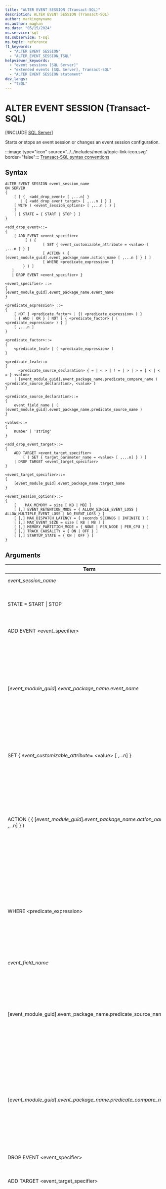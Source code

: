 ```yaml
---
title: "ALTER EVENT SESSION (Transact-SQL)"
description: ALTER EVENT SESSION (Transact-SQL)
author: markingmyname
ms.author: maghan
ms.date: "05/15/2024"
ms.service: sql
ms.subservice: t-sql
ms.topic: reference
f1_keywords:
  - "ALTER EVENT SESSION"
  - "ALTER_EVENT_SESSION_TSQL"
helpviewer_keywords:
  - "event sessions [SQL Server]"
  - "extended events [SQL Server], Transact-SQL"
  - "ALTER EVENT SESSION statement"
dev_langs:
  - "TSQL"
---
```

# ALTER EVENT SESSION (Transact-SQL)
[!INCLUDE [SQL Server](../../includes/applies-to-version/sql-asdbmi.md)]

  Starts or stops an event session or changes an event session configuration.  
  
 :::image type="icon" source="../../includes/media/topic-link-icon.svg" border="false"::: [Transact-SQL syntax conventions](../../t-sql/language-elements/transact-sql-syntax-conventions-transact-sql.md)  
  
## Syntax  
  
```syntaxsql
ALTER EVENT SESSION event_session_name  
ON SERVER  
{  
    [ [ {  <add_drop_event> [ ,...n] }     
       | { <add_drop_event_target> [ ,...n ] } ]   
    [ WITH ( <event_session_options> [ ,...n ] ) ]  
    ]  
    | [ STATE = { START | STOP } ]  
}  
  
<add_drop_event>::=  
{  
    [ ADD EVENT <event_specifier>   
         [ ( {   
                 [ SET { event_customizable_attribute = <value> [ ,...n ] } ]  
                 [ ACTION ( { [event_module_guid].event_package_name.action_name [ ,...n ] } ) ]  
                 [ WHERE <predicate_expression> ]  
        } ) ]  
   ]   
   | DROP EVENT <event_specifier> }  
  
<event_specifier> ::=  
{  
[event_module_guid].event_package_name.event_name  
}  
  
<predicate_expression> ::=   
{  
    [ NOT ] <predicate_factor> | {( <predicate_expression> ) }   
    [ { AND | OR } [ NOT ] { <predicate_factor> | ( <predicate_expression> ) } ]   
    [ ,...n ]  
}  
  
<predicate_factor>::=   
{  
    <predicate_leaf> | ( <predicate_expression> )  
}  
  
<predicate_leaf>::=  
{  
      <predicate_source_declaration> { = | < > | ! = | > | > = | < | < = } <value>   
    | [event_module_guid].event_package_name.predicate_compare_name ( <predicate_source_declaration>, <value> )   
}  
  
<predicate_source_declaration>::=   
{  
    event_field_name | ( [event_module_guid].event_package_name.predicate_source_name )  
}  
  
<value>::=   
{  
    number | 'string'  
}  
  
<add_drop_event_target>::=  
{  
    ADD TARGET <event_target_specifier>  
        [ ( SET { target_parameter_name = <value> [ ,...n] } ) ]  
    | DROP TARGET <event_target_specifier>  
}  
  
<event_target_specifier>::=  
{  
    [event_module_guid].event_package_name.target_name  
}  
  
<event_session_options>::=  
{  
    [    MAX_MEMORY = size [ KB | MB] ]  
    [ [,] EVENT_RETENTION_MODE = { ALLOW_SINGLE_EVENT_LOSS | ALLOW_MULTIPLE_EVENT_LOSS | NO_EVENT_LOSS } ]  
    [ [,] MAX_DISPATCH_LATENCY = { seconds SECONDS | INFINITE } ]  
    [ [,] MAX_EVENT_SIZE = size [ KB | MB ] ]  
    [ [,] MEMORY_PARTITION_MODE = { NONE | PER_NODE | PER_CPU } ]  
    [ [,] TRACK_CAUSALITY = { ON | OFF } ]  
    [ [,] STARTUP_STATE = { ON | OFF } ]  
}  
```  
  
## Arguments
  
|Term|Definition|  
|-|-|
|*event_session_name*|Is the name of an existing event session.|  
|STATE = START &#124; STOP|Starts or stops the event session. This argument is only valid when ALTER EVENT SESSION is applied to an event session object.|  
|ADD EVENT \<event_specifier>|Associates the event identified by \<event_specifier>with the event session.|
|[*event_module_guid*]*.event_package_name.event_name*|Is the name of an event in an event package, where:<br /><br /> -   *event_module_guid* is the GUID for the module that contains the event.<br />-   *event_package_name* is the package that contains the action object.<br />-   *event_name* is the event object.<br /><br /> Events appear in the sys.dm_xe_objects view as object_type 'event'.|  
|SET { *event_customizable_attribute*= \<value> [ ,...*n*] }|Specifies customizable attributes for the event. Customizable attributes appear in the sys.dm_xe_object_columns view as column_type 'customizable ' and object_name = *event_name*.|  
|ACTION ( { [*event_module_guid*]*.event_package_name.action_name* [ **,**...*n*] } )|Is the action to associate with the event session, where:<br /><br /> -   *event_module_guid* is the GUID for the module that contains the event.<br />-   *event_package_name* is the package that contains the action object.<br />-   *action_name* is the action object.<br /><br /> Actions appear in the sys.dm_xe_objects view as object_type 'action'.|  
|WHERE \<predicate_expression>|Specifies the predicate expression used to determine if an event should be processed. If \<predicate_expression> is true, the event is processed further by the actions and targets for the session. If \<predicate_expression> is false, action and target processing doesn't occur for this event. Predicate expressions are limited to 3,000 characters, which limits string arguments.|
|*event_field_name*|Is the name of the event field that identifies the predicate source.|  
|[event_module_guid].event_package_name.predicate_source_name|Is the name of the global predicate source where:<br /><br /> -   *event_module_guid* is the GUID for the module that contains the event.<br />-   *event_package_name* is the package that contains the predicate object.<br />-   *predicate_source_name* is defined in the sys.dm_xe_objects view as object_type 'pred_source'.|  
|[*event_module_guid*].*event_package_name*.*predicate_compare_name*|Is the name of the predicate object to associate with the event, where:<br /><br /> -   *event_module_guid* is the GUID for the module that contains the event.<br />-   *event_package_name* is the package that contains the predicate object.<br />-   *predicate_compare_name* is a global source defined in the sys.dm_xe_objects view as object_type 'pred_compare'.|  
|DROP EVENT \<event_specifier>|Drops the event identified by *\<event_specifier>*. \<event_specifier> must be valid in the event session.|  
|ADD TARGET \<event_target_specifier>|Associates the target identified by \<event_target_specifier>with the event session.|
|[*event_module_guid*].*event_package_name*.*target_name*|Is the name of a target in the event session, where:<br /><br /> -   *event_module_guid* is the GUID for the module that contains the event.<br />-   *event_package_name* is the package that contains the action object.<br />-   *target_name* is the action. Actions appear in sys.dm_xe_objects view as object_type 'target'.|  
|SET { *target_parameter_name*= \<value> [, ...*n*] }|Sets a target parameter. Target parameters appear in the sys.dm_xe_object_columns view as column_type 'customizable' and object_name = *target_name*.<br /><br /> **Note:** If you use the ring buffer target, we recommend that you set the max_memory target parameter to 2,048 kilobytes (KB) to help avoid possible data truncation of the XML output. For more information about when to use the different target types, see [SQL Server Extended Events Targets](/previous-versions/sql/sql-server-2016/bb630339(v=sql.130)).|  
|DROP TARGET \<event_target_specifier>|Drops the target identified by \<event_target_specifier>. \<event_target_specifier> must be valid in the event session.|  
|EVENT_RETENTION_MODE = { **ALLOW_SINGLE_EVENT_LOSS** &#124; ALLOW_MULTIPLE_EVENT_LOSS &#124; NO_EVENT_LOSS }|Specifies the event retention mode to use for handling event loss.<br /><br /> **ALLOW_SINGLE_EVENT_LOSS**<br /> An event can be lost from the session. A single event is only dropped when all the event buffers are full. Losing a single event when event buffers are full allows for acceptable [!INCLUDE[ssNoVersion](../../includes/ssnoversion-md.md)] performance characteristics, while minimizing the loss of data in the processed event stream.<br /><br /> ALLOW_MULTIPLE_EVENT_LOSS<br /> Full event buffers containing multiple events can be lost from the session. The number of events lost is dependent upon the memory size allocated to the session, the partitioning of the memory, and the size of the events in the buffer. This option minimizes performance impact on the server when event buffers are quickly filled, but large numbers of events can be lost from the session.<br /><br /> NO_EVENT_LOSS<br /> No event loss is allowed. This option ensures that all events raised are retained. Using this option forces all tasks that fire events to wait until space is available in an event buffer. This may cause detectable performance issues while the event session is active. User connections may stall while waiting for events to be flushed from the buffer. For event file targets in Azure SQL Database, behaves the same as ALLOW_SINGLE_EVENT_LOSS. For more information, see [EVENT_RETENTION_MODE](create-event-session-transact-sql.md#event_retention_mode---allow_single_event_loss--allow_multiple_event_loss--no_event_loss-).|  
|MAX_DISPATCH_LATENCY = { *seconds* SECONDS &#124; **INFINITE** }|Specifies the amount of time that events are buffered in memory before being dispatched to event session targets. The minimum latency value is 1 second. However, 0 can be used to specify INFINITE latency. By default, this value is set to 30 seconds.<br /><br /> *seconds* SECONDS<br /> The time, in seconds, to wait before starting to flush buffers to targets. *seconds* is a whole number.<br /><br /> **INFINITE**<br /> Flush buffers to targets only when the buffers are full, or when the event session closes.<br /><br /> **Note:** MAX_DISPATCH_LATENCY = 0 SECONDS is equivalent to MAX_DISPATCH_LATENCY = INFINITE.|  
|MAX_EVENT_SIZE =*size* [ KB &#124; **MB** ]|Specifies the maximum allowable size for events. MAX_EVENT_SIZE should only be set to allow single events larger than MAX_MEMORY; setting it to less than MAX_MEMORY raises an error. *size* is a whole number and can be a kilobyte (KB) or a megabyte (MB) value. If *size* is specified in kilobytes, the minimum allowable size is 64 KB. When MAX_EVENT_SIZE is set, two buffers of *size* are created in addition to MAX_MEMORY. This means that the total memory used for event buffering is MAX_MEMORY + 2 * MAX_EVENT_SIZE.|  
|MEMORY_PARTITION_MODE = { **NONE** &#124; PER_NODE &#124; PER_CPU }|Specifies the location where event buffers are created.<br /><br /> **NONE**<br /> A single set of buffers is created within the [!INCLUDE[ssNoVersion](../../includes/ssnoversion-md.md)] instance.<br /><br /> PER NODE - A set of buffers is created for each NUMA node.<br /><br /> PER CPU - A set of buffers is created for each CPU.|  
|TRACK_CAUSALITY = { ON &#124; **OFF** }|Specifies whether or not causality is tracked. If enabled, causality allows related events on different server connections to be correlated together.|  
|STARTUP_STATE = { ON &#124; **OFF** }|Specifies whether or not to start this event session automatically when [!INCLUDE[ssNoVersion](../../includes/ssnoversion-md.md)] starts.<br /><br /> If STARTUP_STATE=ON the event session only starts if  [!INCLUDE[ssNoVersion](../../includes/ssnoversion-md.md)] is stopped and then restarted.<br /><br /> ON= Event session is started at startup.<br /><br /> **OFF** = Event session is NOT started at startup.|  
  
## Remarks  
 The `ADD` and `DROP` arguments can't be used in the same statement.  
  
## Permissions  
 Requires the `ALTER ANY EVENT SESSION` permission.  
  
## Examples  
 The following example starts an event session, obtains some live session statistics, and then adds two events to the existing session.  
  
```sql  
-- Start the event session  
ALTER EVENT SESSION test_session ON SERVER  
STATE = start;  
GO  

-- Obtain live session statistics   
SELECT * FROM sys.dm_xe_sessions;  
SELECT * FROM sys.dm_xe_session_events;  
GO  
  
-- Add new events to the session  
ALTER EVENT SESSION test_session ON SERVER  
ADD EVENT sqlserver.database_transaction_begin,  
ADD EVENT sqlserver.database_transaction_end;  
GO  
```  
  
## See Also  
 [CREATE EVENT SESSION &#40;Transact-SQL&#41;](../../t-sql/statements/create-event-session-transact-sql.md)   
 [DROP EVENT SESSION &#40;Transact-SQL&#41;](../../t-sql/statements/drop-event-session-transact-sql.md)   
 [SQL Server Extended Events Targets](/previous-versions/sql/sql-server-2016/bb630339(v=sql.130))   
 [sys.server_event_sessions &#40;Transact-SQL&#41;](../../relational-databases/system-catalog-views/sys-server-event-sessions-transact-sql.md)   
 [sys.dm_xe_objects &#40;Transact-SQL&#41;](../../relational-databases/system-dynamic-management-views/sys-dm-xe-objects-transact-sql.md)   
 [sys.dm_xe_object_columns &#40;Transact-SQL&#41;](../../relational-databases/system-dynamic-management-views/sys-dm-xe-object-columns-transact-sql.md)  
  
